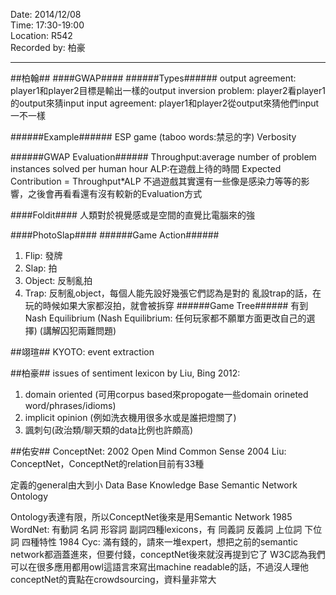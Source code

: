 
Date: 2014/12/08 <br/>
Time: 17:30-19:00 <br/>
Location: R542 <br/>
Recorded by: 柏豪

----

##柏翰##
####GWAP####
######Types######
output agreement: player1和player2目標是輸出一樣的output
inversion problem: player2看player1的output來猜input
input agreement: player1和player2從output來猜他們input一不一樣

######Example######
ESP game (taboo words:禁忌的字)
Verbosity

######GWAP Evaluation######
Throughput:average number of problem instances solved per human hour
ALP:在遊戲上待的時間
Expected Contribution = Throughput*ALP
不過遊戲其實還有一些像是感染力等等的影響，之後會再看看還有沒有較新的Evaluation方式



####Foldit####
人類對於視覺感或是空間的直覺比電腦來的強

####PhotoSlap####
######Game Action######
1. Flip: 發牌
2. Slap: 拍
3. Object: 反制亂拍
4. Trap: 反制亂object，每個人能先設好幾張它們認為是對的
亂設trap的話，在玩的時候如果大家都沒拍，就會被拆穿
######Game Tree######
有到Nash Equilibrium
(Nash Equilibrium: 任何玩家都不願單方面更改自己的選擇)
(講解囚犯兩難問題)

##翊瑄##
KYOTO: event extraction

##柏豪##
issues of sentiment lexicon by Liu, Bing 2012:
1. domain oriented (可用corpus based來propogate一些domain orineted word/phrases/idioms)
2. implicit opinion (例如洗衣機用很多水或是誰把燈關了)
3. 諷刺句(政治類/聊天類的data比例也許頗高)

##佑安##
ConceptNet:
2002 Open Mind Common Sense
2004 Liu: ConceptNet，ConceptNet的relation目前有33種

定義的general由大到小
Data Base
Knowledge Base
Semantic Network
Ontology

Ontology表達有限，所以ConceptNet後來是用Semantic Network
1985 WordNet: 有動詞 名詞 形容詞 副詞四種lexicons，有 同義詞 反義詞 上位詞 下位詞 四種特性
1984 Cyc: 滿有錢的，請來一堆expert，想把之前的semantic network都涵蓋進來，但要付錢，conceptNet後來就沒再提到它了
W3C認為我們可以在很多應用都用owl這語言來寫出machine readable的話，不過沒人理他
conceptNet的賣點在crowdsourcing，資料量非常大
